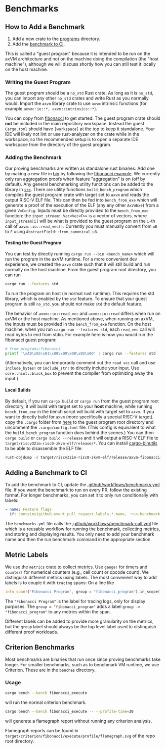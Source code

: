 # Benchmarks

## How to Add a Benchmark

1. Add a new crate to the [programs](./programs) directory.
2. Add the [benchmark to CI](#adding-a-benchmark-to-ci).

This is called a "guest program" because it is intended to be run on the axVM architecture and
not on the machine doing the compilation (the "host machine"), although we will discuss shortly how you can still test it locally on the host machine.

### Writing the Guest Program

The guest program should be a `no_std` Rust crate. As long as it is `no_std`, you can import any other
`no_std` crates and write Rust as you normally would. Import the `axvm` library crate to use `axvm` intrinsic functions (for example `axvm::io::*, axvm::intrinsics::*`).

You can copy from [fibonacci](./programs/fibonacci) to get started.
The guest program crate should **not** be included in the main repository workspace. Instead the guest
`Cargo.toml` should have `[workspace]` at the top to keep it standalone. Your IDE will likely not
lint or use rust-analyzer on the crate while in the workspace, so the recommended setup is to open a separate IDE workspace from the directory of the guest program.

### Adding the Benchmark

Our proving benchmarks are written as standalone rust binaries. Add one by making a new file in [bin](./src/bin) by following the [fibonacci example](./bin/fibonacci.rs). We currently only run aggregation proofs when feature "aggregation" is on (off by default). Any general benchmarking utility functions can be added to the library in [`src`](./src). There are utility functions `build_bench_program` which compiles the guest program crate with target set to `axvm` and reads the output RISC-V ELF file.
This can then be fed into `bench_from_exe` which will generate a proof of the execution of the ELF (any any other `AxVmExe`) from a given `VmConfig`. Inputs must be directly provided to the `bench_from_exe` function: the `input_stream: Vec<Vec<F>>` is a vector of vectors, where `input_stream[i]` will be what is provided to the guest program on the `i`-th call of `axvm::io::read_vec()`. Currently you must manually convert from `u8` to `F` using `AbstractField::from_canonical_u8`.

#### Testing the Guest Program

You can test by directly running `cargo run --bin <bench_name>` which will run the program in the axVM runtime. For a more convenient dev experience, we created the `axvm` crate such that it will still build and run normally on the host machine. From the guest program root directory, you can run

```bash
cargo run --features std
```

To run the program on host (in normal rust runtime). This requires the std library, which is enabled by the `std` feature. To ensure that your guest program is still `no_std`, you should not make `std` the default feature.

The behavior of `axvm::io::read_vec` and `axvm::io::read` differs when run on axVM or the host machine. As mentioned above, when running on axVM, the inputs must be provided in the `bench_from_exe` function.
On the host machine, when you run `cargo run --features std`, each `read_vec` call will read bytes to end from stdin. For example here is how you would run the fibonacci guest program:

```bash
# from programs/fibonacci
printf '\xA0\x86\x01\x00\x00\x00\x00\x00' | cargo run --features std
```

(Alternatively, you can temporarily comment out the `read_vec` call and use `include_bytes!` or `include_str!` to directly include your input. Use `core::hint::black_box` to prevent the compiler from optimizing away the input.)

#### Local Builds

By default, if you run `cargo build` or `cargo run` from the guest program root directory, it will
build with target set to your **host** machine, while running `bench_from_exe` in the bench script will build with target set to `axvm`. If you want to directly build for `axvm` (more specifically a special RISC-V target), copy the `.cargo` folder from [here](./programs/revm_contract_deployment/.cargo) to the guest program root directory and uncomment the `.cargo/config.toml` file. (This config is equivalent to what the `build_bench_program` function does behind the scenes.) You can then `cargo build` or `cargo build --release` and it will output a RISC-V ELF file to `target/riscv32im-risc0-zkvm-elf/release/*`. You can install [cargo-binutils](https://github.com/rust-embedded/cargo-binutils) to be able to disassemble the ELF file:

```bash
rust-objdump -d target/riscv32im-risc0-zkvm-elf/release/axvm-fibonacci-program
```

## Adding a Benchmark to CI

To add the benchmark to CI, update the [.github/workflows/benchmarks.yml](./.github/workflows/benchmarks.yml) file. If you want the benchmark to run on every PR, follow the existing format. For longer benchmarks, you can set it to only run conditionally with labels:

```yaml
- name: Feature flags
  if: contains(github.event.pull_request.labels.*.name, 'run-benchmark') || (github.event_name == 'push' && github.ref == 'refs/heads/main')
```

The `benchmarks.yml` file calls the [.github/workflows/benchmark-call.yml](./.github/workflows/benchmark-call.yml) file which is a reusable workflow for running the benchmark, collecting metrics, and storing and displaying results. You only need to add your benchmark name and then the run benchmark command in the appropriate section.

## Metric Labels

We use the `metrics` crate to collect metrics. Use `gauge!` for timers and `counter!` for numerical counters (e.g., cell count or opcode count). We distinguish different metrics using labels.
The most convenient way to add labels is to couple it with `tracing` spans: On a line like

```rust
info_span!("Fibonacci Program", group = "fibonacci_program").in_scope(|| {
```

The `"Fibonacci Program"` is the label for tracing logs, only for display purposes. The `group = "fibonacci_program"` adds a label `group -> "fibonacci_program"` to any metrics within the span.

Different labels can be added to provide more granularity on the metrics, but the `group` label should always be the top level label used to distinguish different proof workloads.

## Criterion Benchmarks

Most benchmarks are binaries that run once since proving benchmarks take longer. For smaller benchmarks, such as to benchmark VM runtime, we use Criterion. These are in the `benches` directory.

### Usage

```bash
cargo bench --bench fibonacci_execute
```

will run the normal criterion benchmark.

```bash
cargo bench --bench fibonacci_execute -- --profile-time=30
```

will generate a flamegraph report without running any criterion analysis.

Flamegraph reports can be found in `target/criterion/fibonacci/execute/profile/flamegraph.svg` of the repo root directory.
